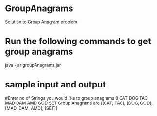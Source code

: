 # GroupAnagrams
Solution to Group Anagram problem
# Run the following commands to get group anagrams
java -jar groupAnagrams.jar
# sample input and output
#Enter no of Strings you would like to group anagrams
8
CAT DOG TAC MAD DAM AMD GOD SET
Group Anagrams are [[CAT, TAC], [DOG, GOD], [MAD, DAM, AMD], [SET]]

